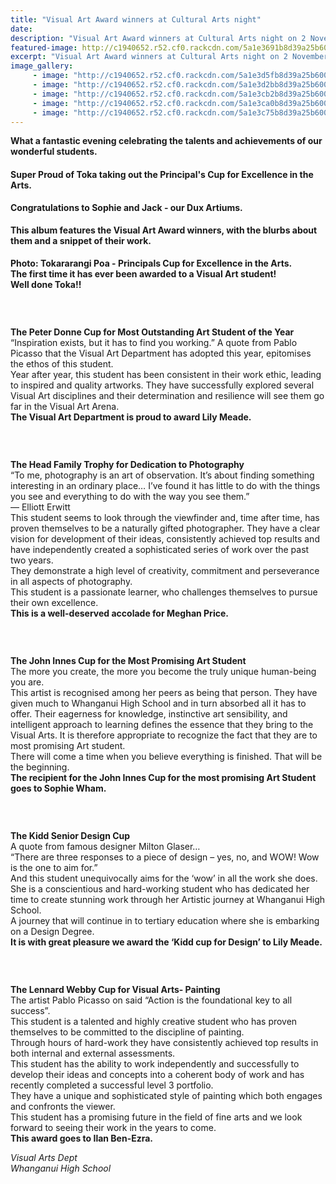 ```yaml
---
title: "Visual Art Award winners at Cultural Arts night"
date: 
description: "Visual Art Award winners at Cultural Arts night on 2 November at the Opera House..."
featured-image: http://c1940652.r52.cf0.rackcdn.com/5a1e3691b8d39a25b6000afc/Toka-with-cup.jpg
excerpt: "Visual Art Award winners at Cultural Arts night on 2 November at the Opera House."
image_gallery:
     - image: "http://c1940652.r52.cf0.rackcdn.com/5a1e3d5fb8d39a25b6000b22/Lily-Meade-most-outstanding-Art-student-of-the-year-photo-1.jpg"
     - image: "http://c1940652.r52.cf0.rackcdn.com/5a1e3d2bb8d39a25b6000b1e/Lily-Meade-most-outstanding-Art-student-of-the-year-photo-2.jpg"
     - image: "http://c1940652.r52.cf0.rackcdn.com/5a1e3cb2b8d39a25b6000b1c/Meghan-Price-photo.jpg"
     - image: "http://c1940652.r52.cf0.rackcdn.com/5a1e3ca0b8d39a25b6000b1a/Meghan-Price-photo-2.jpg"
     - image: "http://c1940652.r52.cf0.rackcdn.com/5a1e3c75b8d39a25b6000b18/Meghan-Price-photo-3.jpg"
---
```


<p><span><strong>What a fantastic evening celebrating the talents and achievements of our wonderful students.</strong><br /></span></p>
<h4><span>Super Proud of Toka taking out the Principal's Cup for Excellence in the Arts.<br /><strong></strong></span></h4>
<p><span><strong>Congratulations to Sophie and Jack - our Dux Artiums.</strong><br /></span></p>
<h4>This album features the Visual Art Award winners, with the blurbs about them and a snippet of their work.</h4>
<p><strong>Photo: Tokararangi Poa - Principals Cup for Excellence in the Arts.</strong><br /><strong>The first time it has ever been awarded to a Visual Art student!&nbsp;<br />Well done Toka!!</strong></p>
<p><span><br /></span></p>
<p><span><img src=http://c1940652.r52.cf0.rackcdn.com/5a1e3923b8d39a25b6000b02/Lily-Meade-most-outstanding-Art-student-of-the-year.jpg alt="" /></span></p>
<p><span><strong>The Peter Donne Cup for Most Outstanding Art Student of the Year</strong><br /><span>&ldquo;Inspiration exists, but it has to find you working.&rdquo; A quote from Pablo Picasso that the Visual Art Department has adopted this year, epitomises the ethos of this student.</span><br /><span>Year after year, this student has been consistent in their work ethic, leading to inspired and quality artworks. They have successfully explored several Visual Art disciplines and their determination and resilience will see them go far in the Visual Art Arena.</span><br /><strong>The Visual Art Department is proud to award Lily Meade.</strong></span></p>
<p><span><span><br /></span></span></p>
<p><span><img src=http://c1940652.r52.cf0.rackcdn.com/5a1e37acb8d39a25b6000b00/Meghan-Price-photography.jpg alt="" /></span></p>
<p><span><span><strong>The Head Family Trophy for Dedication to Photography</strong>&nbsp;</span><br /><span>&ldquo;To me, photography is an art of observation. It&rsquo;s about finding something interesting in an ordinary place&hellip; I&rsquo;ve found it has little to do with the things you see and everything to do with the way you see them.&rdquo;</span><br /><span>&mdash; Elliott Erwitt</span><br /><span>This student seems to look through the viewfinder and, time after time, has proven themselves to be a naturally gift</span><span class="text_exposed_show">ed photographer. They have a clear vision for development of their ideas, consistently achieved top results and have independently created a sophisticated series of work over the past two years.&nbsp;<br />They demonstrate a high level of creativity, commitment and perseverance in all aspects of photography.<br />This student is a passionate learner, who challenges themselves to pursue their own excellence.<br /><strong>This is a well-deserved accolade for Meghan Price.</strong></span></span></p>
<p><span><span class="text_exposed_show"><br /></span></span></p>
<p><span><span class="text_exposed_show"><img src=http://c1940652.r52.cf0.rackcdn.com/5a1e3994b8d39a25b6000b04/Sophie-Wham-most-promising-art-student.jpg alt="" /></span></span></p>
<p><span><strong>The John Innes Cup for the Most Promising Art Student</strong><br /><span>The more you create, the more you become the truly unique human-being you are.</span><br /><span>This artist is recognised among her peers as being that person. They have given much to Whanganui High School and in turn absorbed all it has to offer. Their eagerness for knowledge, instinctive art sensibility, and intelligent approach to learning defines the essen</span><span class="text_exposed_show">ce that they bring to the Visual Arts. It is therefore appropriate to recognize the fact that they are to most promising Art student.&nbsp;<br />There will come a time when you believe everything is finished. That will be the beginning.<br /><strong>The recipient for the John Innes Cup for the most promising Art Student goes to Sophie Wham.</strong></span></span></p>
<p><span><span class="text_exposed_show"><br /></span></span></p>
<p><span><img src=http://c1940652.r52.cf0.rackcdn.com/5a1e39d0b8d39a25b6000b06/Lily-Meade-senior-design-cup.jpg alt="" /></span></p>
<p><span><strong>The Kidd Senior Design Cup</strong><br /><span>A quote from famous designer Milton Glaser&hellip;</span><br /><span>&ldquo;There are three responses to a piece of design &ndash; yes, no, and WOW! Wow is the one to aim for.&rdquo;</span><br /><span>And this student unequivocally aims for the &lsquo;wow&rsquo; in all the work she does. She is a conscientious and hard-working student who has dedicated her time to create stunning work through her Artistic journey at Whanganui High School.&nbsp;</span><br /><span>A journey that will continue in to tertiary education where she is embarking on a Design Degree.</span><br /><strong>It is with great pleasure we award the &lsquo;Kidd cup for Design&rsquo; to Lily Meade.</strong></span></p>
<p><span><span><br /></span></span></p>
<p><span><img src=http://c1940652.r52.cf0.rackcdn.com/5a1e39fbb8d39a25b6000b08/Ilan-Ben-Ezra-painting.jpg alt="" /></span></p>
<p><span><strong>The Lennard Webby Cup for Visual Arts- Painting</strong><br /><span>The artist Pablo Picasso on said &ldquo;Action is the foundational key to all success&rdquo;.</span><br /><span>This student is a talented and highly creative student who has proven themselves to be committed to the discipline of painting.</span><br /><span>Through hours of hard-work they have consistently achieved top results in both internal and external assessments.</span><span class="text_exposed_show"><br />This student has the ability to work independently and successfully to develop their ideas and concepts into a coherent body of work and has recently completed a successful level 3 portfolio.<br />They have a unique and sophisticated style of painting which both engages and confronts the viewer.&nbsp;<br />This student has a promising future in the field of fine arts and we look forward to seeing their work in the years to come.<br /><strong>This award goes to Ilan Ben-Ezra.</strong></span></span></p>
<p><em>Visual Arts Dept<br />Whanganui High School</em></p>

